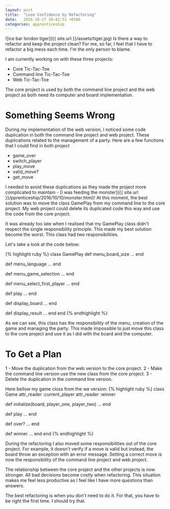 ```yaml
---
layout: post
title:  "Lose Confidence by Refactoring"
date:   2016-10-27 10:42:51 +0100
categories: apprenticeship
---
```

![ice bar london tiger]({{ site.url }}/assets/tiger.jpg)
Is there a way to refactor and keep the project clean? For me, so far,
I feel that I have to refactor a big mess each time. I'm the only person to blame.

I am currently working on with these three projects:

- Core Tic-Tac-Toe
- Command line Tic-Tac-Toe
- Web Tic-Tac-Toe

The core project is used by both the command line project and the web project
as both need its computer and board implementation.

# Something Seems Wrong

During my implementation of the web version, I noticed some code duplication in
both the command line project and web project. These duplications related to the
management of a party. Here are a few functions that I could find in both project

- game_over
- switch_player
- play_move
- valid_move?
- get_move

I needed to avoid these duplications as they made the project more complicated
to maintain - [I was feeding the monster]({{ site.url }}/pprenticeship/2016/10/10/monster.html)!
At this moment, the best solution was to move the class GamePlay from my
command line to the core project. My web project could delete its duplicated
code this way and use the code from the core project.

It was already too late when I realised that my GamePlay class didn't respect
the single responsibility principle. This made my best solution become the worst.
This class had two responsibilities.

Let's take a look at the code below:

{% highlight ruby %}
class GamePlay
  def menu_board_size
    ...
  end

  def menu_language
    ...
  end

  def menu_game_selection
    ...
  end

  def menu_select_first_player
    ...
  end

  def play
    ...
  end

  def display_board
    ...
  end

  def display_result
    ...
  end
end
{% endhighlight %}

As we can see, this class has the responsibility of the menu, creation of the
game and managing the party. This made impossible to just move this class
to the core project and use it as I did with the board and the computer.

# To Get a Plan

1 - Move the duplication from the web version to the core project.
2 - Make the command line version use the new class from the core project.
3 - Delete the duplication in the command line version.

Here bellow my game closs from the we version:
{% highlight ruby %}
class Game
  attr_reader :current_player
  attr_reader :winner

  def initialize(board, player_one, player_two)
    ...
  end

  def play
    ...
  end

  def over?
   ...
  end

  def winner
    ...
  end
end
{% endhighlight %}

During the refactoring I also moved some responsibilities out of the core project.
For example, it doesn't verify if a move is valid but instead, the board
throw an exception with an error message. Setting a correct move is now the
responsibility of the command line project and web project.

The relationship between the core project and the other projects is now stronger.
All bad decisions become costly when refactoring. This situation makes me feel
less productive as I feel like I have more questions than answers.

The best refactoring is when you don't need to do it. For that, you have to be
right the first time. I should try that.
